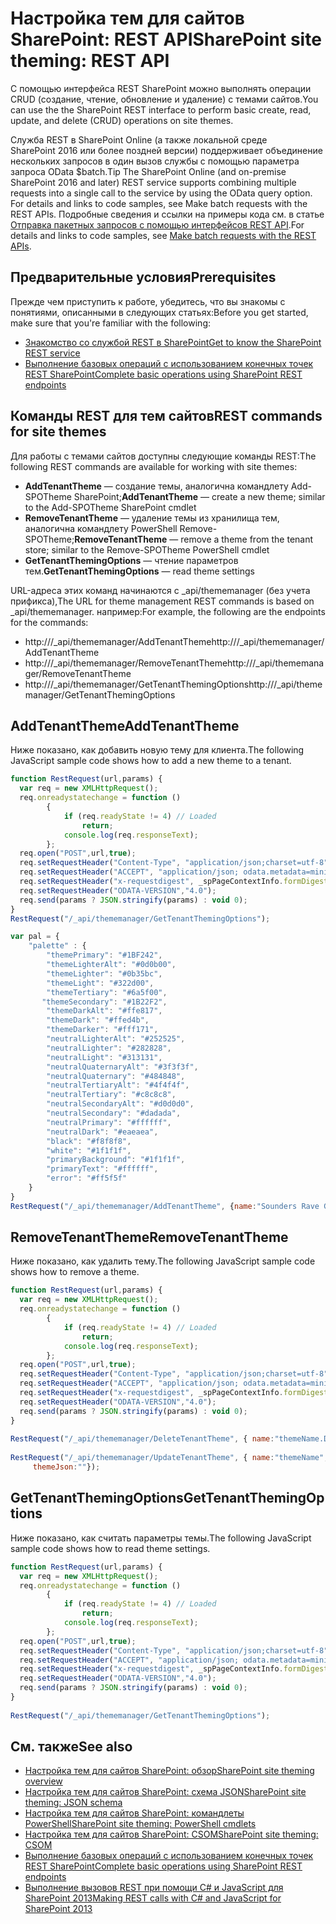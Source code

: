 # <a name="sharepoint-site-theming-rest-api"></a><span data-ttu-id="83f2c-101">Настройка тем для сайтов SharePoint: REST API</span><span class="sxs-lookup"><span data-stu-id="83f2c-101">SharePoint site theming: REST API</span></span>

<span data-ttu-id="83f2c-102">С помощью интерфейса REST SharePoint можно выполнять операции CRUD (создание, чтение, обновление и удаление) с темами сайтов.</span><span class="sxs-lookup"><span data-stu-id="83f2c-102">You can use the the SharePoint REST interface to perform basic create, read, update, and delete (CRUD) operations on site themes.</span></span>

<span data-ttu-id="83f2c-103">Служба REST в SharePoint Online (а также локальной среде SharePoint 2016 или более поздней версии) поддерживает объединение нескольких запросов в один вызов службы с помощью параметра запроса OData $batch.</span><span class="sxs-lookup"><span data-stu-id="83f2c-103">Tip  The SharePoint Online (and on-premise SharePoint 2016 and later) REST service supports combining multiple requests into a single call to the service by using the OData   query option. For details and links to code samples, see Make batch requests with the REST APIs.</span></span> <span data-ttu-id="83f2c-104">Подробные сведения и ссылки на примеры кода см. в статье [Отправка пакетных запросов с помощью интерфейсов REST API](https://dev.office.com/sharepoint/docs/apis/rest/make-batch-requests-with-the-rest-apis.md).</span><span class="sxs-lookup"><span data-stu-id="83f2c-104">For details and links to code samples, see [Make batch requests with the REST APIs](https://dev.office.com/sharepoint/docs/apis/rest/make-batch-requests-with-the-rest-apis.md).</span></span>

## <a name="prerequisites"></a><span data-ttu-id="83f2c-105">Предварительные условия</span><span class="sxs-lookup"><span data-stu-id="83f2c-105">Prerequisites</span></span>
<span data-ttu-id="83f2c-106">Прежде чем приступить к работе, убедитесь, что вы знакомы с понятиями, описанными в следующих статьях:</span><span class="sxs-lookup"><span data-stu-id="83f2c-106">Before you get started, make sure that you're familiar with the following:</span></span>
- [<span data-ttu-id="83f2c-107">Знакомство со службой REST в SharePoint</span><span class="sxs-lookup"><span data-stu-id="83f2c-107">Get to know the SharePoint REST service</span></span>](https://dev.office.com/sharepoint/docs/apis/rest/get-to-know-the-sharepoint-rest-service.md) 
- [<span data-ttu-id="83f2c-108">Выполнение базовых операций с использованием конечных точек REST SharePoint</span><span class="sxs-lookup"><span data-stu-id="83f2c-108">Complete basic operations using SharePoint REST endpoints</span></span>](https://dev.office.com/sharepoint/docs/apis/rest/complete-basic-operations-using-sharepoint-rest-endpoints.md)

## <a name="rest-commands-for-site-themes"></a><span data-ttu-id="83f2c-109">Команды REST для тем сайтов</span><span class="sxs-lookup"><span data-stu-id="83f2c-109">REST commands for site themes</span></span>

<span data-ttu-id="83f2c-110">Для работы с темами сайтов доступны следующие команды REST:</span><span class="sxs-lookup"><span data-stu-id="83f2c-110">The following REST commands are available for working with site themes:</span></span>

* <span data-ttu-id="83f2c-111">__AddTenantTheme__ &mdash; создание темы, аналогична командлету Add-SPOTheme SharePoint;</span><span class="sxs-lookup"><span data-stu-id="83f2c-111">__AddTenantTheme__ &mdash; create a new theme; similar to the Add-SPOTheme SharePoint cmdlet</span></span>
* <span data-ttu-id="83f2c-112">__RemoveTenantTheme__ &mdash; удаление темы из хранилища тем, аналогична командлету PowerShell Remove-SPOTheme;</span><span class="sxs-lookup"><span data-stu-id="83f2c-112">__RemoveTenantTheme__ &mdash; remove a theme from the tenant store; similar to the Remove-SPOTheme PowerShell cmdlet</span></span>
* <span data-ttu-id="83f2c-113">__GetTenantThemingOptions__ &mdash; чтение параметров тем.</span><span class="sxs-lookup"><span data-stu-id="83f2c-113">__GetTenantThemingOptions__ &mdash; read theme settings</span></span>

<span data-ttu-id="83f2c-114">URL-адреса этих команд начинаются с _api/thememanager (без учета прификса),</span><span class="sxs-lookup"><span data-stu-id="83f2c-114">The URL for theme management REST commands is based on _api/thememanager.</span></span> <span data-ttu-id="83f2c-115">например:</span><span class="sxs-lookup"><span data-stu-id="83f2c-115">For example, the following are the endpoints for the commands:</span></span>

* <span data-ttu-id="83f2c-116">http://<site url>/_api/thememanager/AddTenantTheme</span><span class="sxs-lookup"><span data-stu-id="83f2c-116">http://<site url>/_api/thememanager/AddTenantTheme</span></span>
* <span data-ttu-id="83f2c-117">http://<site url>/_api/thememanager/RemoveTenantTheme</span><span class="sxs-lookup"><span data-stu-id="83f2c-117">http://<site url>/_api/thememanager/RemoveTenantTheme</span></span>
* <span data-ttu-id="83f2c-118">http://<site url>/_api/thememanager/GetTenantThemingOptions</span><span class="sxs-lookup"><span data-stu-id="83f2c-118">http://<site url>/_api/thememanager/GetTenantThemingOptions</span></span>

## <a name="addtenanttheme"></a><span data-ttu-id="83f2c-119">AddTenantTheme</span><span class="sxs-lookup"><span data-stu-id="83f2c-119">AddTenantTheme</span></span>

<span data-ttu-id="83f2c-120">Ниже показано, как добавить новую тему для клиента.</span><span class="sxs-lookup"><span data-stu-id="83f2c-120">The following JavaScript sample code shows how to add a new theme to a tenant.</span></span>

```javascript
function RestRequest(url,params) {
  var req = new XMLHttpRequest();
  req.onreadystatechange = function ()
        {
            if (req.readyState != 4) // Loaded
                return;
            console.log(req.responseText);
        };
  req.open("POST",url,true); 
  req.setRequestHeader("Content-Type", "application/json;charset=utf-8");
  req.setRequestHeader("ACCEPT", "application/json; odata.metadata=minimal");
  req.setRequestHeader("x-requestdigest", _spPageContextInfo.formDigestValue);
  req.setRequestHeader("ODATA-VERSION","4.0");
  req.send(params ? JSON.stringify(params) : void 0);
}
RestRequest("/_api/thememanager/GetTenantThemingOptions");

var pal = {
    "palette" : {
        "themePrimary": "#1BF242",
        "themeLighterAlt": "#0d0b00",
        "themeLighter": "#0b35bc",
        "themeLight": "#322d00",
        "themeTertiary": "#6a5f00",
       "themeSecondary": "#1B22F2",
        "themeDarkAlt": "#ffe817",
        "themeDark": "#ffed4b",
        "themeDarker": "#fff171",
        "neutralLighterAlt": "#252525",
        "neutralLighter": "#282828",
        "neutralLight": "#313131",
        "neutralQuaternaryAlt": "#3f3f3f",
        "neutralQuaternary": "#484848",
        "neutralTertiaryAlt": "#4f4f4f",
        "neutralTertiary": "#c8c8c8",
        "neutralSecondaryAlt": "#d0d0d0",
        "neutralSecondary": "#dadada",
        "neutralPrimary": "#ffffff",
        "neutralDark": "#eaeaea",
        "black": "#f8f8f8",
        "white": "#1f1f1f",
        "primaryBackground": "#1f1f1f",
        "primaryText": "#ffffff",
        "error": "#ff5f5f"
    }
}
RestRequest("/_api/thememanager/AddTenantTheme", {name:"Sounders Rave Green", themeJson: JSON.stringify(pal)});
```
## <a name="removetenanttheme"></a><span data-ttu-id="83f2c-121">RemoveTenantTheme</span><span class="sxs-lookup"><span data-stu-id="83f2c-121">RemoveTenantTheme</span></span>
<span data-ttu-id="83f2c-122">Ниже показано, как удалить тему.</span><span class="sxs-lookup"><span data-stu-id="83f2c-122">The following JavaScript sample code shows how to remove a theme.</span></span>

```javascript
function RestRequest(url,params) {
  var req = new XMLHttpRequest();
  req.onreadystatechange = function ()
        {
            if (req.readyState != 4) // Loaded
                return;
            console.log(req.responseText);
        };
  req.open("POST",url,true);
  req.setRequestHeader("Content-Type", "application/json;charset=utf-8");
  req.setRequestHeader("ACCEPT", "application/json; odata.metadata=minimal");
  req.setRequestHeader("x-requestdigest", _spPageContextInfo.formDigestValue);
  req.setRequestHeader("ODATA-VERSION","4.0");
  req.send(params ? JSON.stringify(params) : void 0);
}
 
RestRequest("/_api/thememanager/DeleteTenantTheme", { name:"themeName.DarkYellow" });
 
RestRequest("/_api/thememanager/UpdateTenantTheme", { name:"themeName",
     themeJson:""});
```

## <a name="gettenantthemingoptions"></a><span data-ttu-id="83f2c-123">GetTenantThemingOptions</span><span class="sxs-lookup"><span data-stu-id="83f2c-123">GetTenantThemingOptions</span></span>
<span data-ttu-id="83f2c-124">Ниже показано, как считать параметры темы.</span><span class="sxs-lookup"><span data-stu-id="83f2c-124">The following JavaScript sample code shows how to read theme settings.</span></span>

```javascript
function RestRequest(url,params) {
  var req = new XMLHttpRequest();
  req.onreadystatechange = function ()
        {
            if (req.readyState != 4) // Loaded
                return;
            console.log(req.responseText);
        };
  req.open("POST",url,true);
  req.setRequestHeader("Content-Type", "application/json;charset=utf-8");
  req.setRequestHeader("ACCEPT", "application/json; odata.metadata=minimal");
  req.setRequestHeader("x-requestdigest", _spPageContextInfo.formDigestValue);
  req.setRequestHeader("ODATA-VERSION","4.0");
  req.send(params ? JSON.stringify(params) : void 0);
}
 
RestRequest("/_api/thememanager/GetTenantThemingOptions");
```

## <a name="see-also"></a><span data-ttu-id="83f2c-125">См. также</span><span class="sxs-lookup"><span data-stu-id="83f2c-125">See also</span></span>

* [<span data-ttu-id="83f2c-126">Настройка тем для сайтов SharePoint: обзор</span><span class="sxs-lookup"><span data-stu-id="83f2c-126">SharePoint site theming overview</span></span>](sharepoint-site-theming-overview.md)
* [<span data-ttu-id="83f2c-127">Настройка тем для сайтов SharePoint: схема JSON</span><span class="sxs-lookup"><span data-stu-id="83f2c-127">SharePoint site theming: JSON schema</span></span>](sharepoint-site-theming-json-schema.md)
* [<span data-ttu-id="83f2c-128">Настройка тем для сайтов SharePoint: командлеты PowerShell</span><span class="sxs-lookup"><span data-stu-id="83f2c-128">SharePoint site theming: PowerShell cmdlets</span></span>](sharepoint-site-theming-powershell.md)
* [<span data-ttu-id="83f2c-129">Настройка тем для сайтов SharePoint: CSOM</span><span class="sxs-lookup"><span data-stu-id="83f2c-129">SharePoint site theming: CSOM</span></span>](sharepoint-site-theming-csom.md)
* [<span data-ttu-id="83f2c-130">Выполнение базовых операций с использованием конечных точек REST SharePoint</span><span class="sxs-lookup"><span data-stu-id="83f2c-130">Complete basic operations using SharePoint REST endpoints</span></span>](https://dev.office.com/sharepoint/docs/apis/rest/complete-basic-operations-using-sharepoint-rest-endpoints.md)
* [<span data-ttu-id="83f2c-131">Выполнение вызовов REST при помощи C# и JavaScript для SharePoint 2013</span><span class="sxs-lookup"><span data-stu-id="83f2c-131">Making REST calls with C# and JavaScript for SharePoint 2013</span></span>](http://www.microsoft.com/resources/msdn/en-us/office/media/video/video.mdl?cid=sdc&from=mscomsdc&VideoID=4e4cc094-ff69-405b-852f-2ac7c41293c5)


